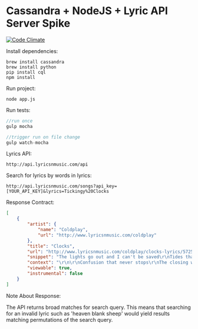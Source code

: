 #  Cassandra + NodeJS + Lyric API Server Spike

[![Code Climate](https://codeclimate.com/github/tiffaniechia/Cassandra-NodeJS-Server/badges/gpa.svg)](https://codeclimate.com/github/tiffaniechia/Cassandra-NodeJS-Server)

Install dependencies:
```
brew install cassandra
brew install python
pip install cql
npm install
```
Run project:
```
node app.js
```

Run tests:
```javascript
//run once
gulp mocha

//trigger run on file change
gulp watch-mocha
```

Lyrics API:
```
http://api.lyricsnmusic.com/api
```

Search for lyrics by words in lyrics:
```
http://api.lyricsnmusic.com/songs?api_key=[YOUR_API_KEY]&lyrics=Tickingy%20Clocks
```

Response Contract:
```json
[
    {
        "artist": {
            "name": "Coldplay",
            "url": "http://www.lyricsnmusic.com/coldplay"
        },
        "title": "Clocks",
        "url": "http://www.lyricsnmusic.com/coldplay/clocks-lyrics/5725306",
        "snippet": "The lights go out and I can't be saved\r\nTides that I tried to swim against\r\n...",
        "context": "\r\n\r\nConfusion that never stops\r\nThe closing walls and the <em>ticking</em> <em>clocks</em>",
        "viewable": true,
        "instrumental": false
    }
]
```
Note About Response:

The API returns broad matches for search query. This means that searching for an invalid lyric such as 'heaven blank sheep' would yield results matching permutations of the search query.
